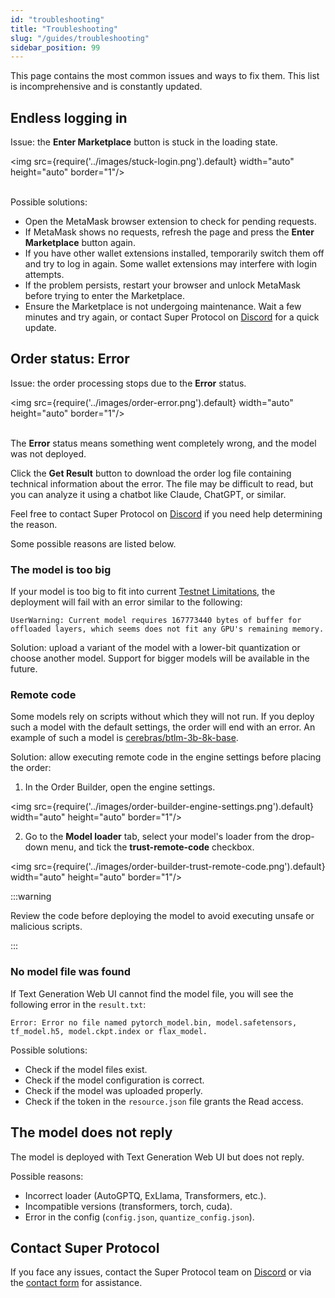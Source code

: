 ```yaml
---
id: "troubleshooting"
title: "Troubleshooting"
slug: "/guides/troubleshooting"
sidebar_position: 99
---
```


This page contains the most common issues and ways to fix them. This list is incomprehensive and is constantly updated.

## Endless logging in

Issue: the **Enter Marketplace** button is stuck in the loading state.

<img src={require('../images/stuck-login.png').default} width="auto" height="auto" border="1"/>
<br/>
<br/>

Possible solutions:

- Open the MetaMask browser extension to check for pending requests.
- If MetaMask shows no requests, refresh the page and press the **Enter Marketplace** button again.
- If you have other wallet extensions installed, temporarily switch them off and try to log in again. Some wallet extensions may interfere with login attempts. 
- If the problem persists, restart your browser and unlock MetaMask before trying to enter the Marketplace.
- Ensure the Marketplace is not undergoing maintenance. Wait a few minutes and try again, or contact Super Protocol on [Discord](https://discord.gg/superprotocol) for a quick update.

## Order status: Error

Issue: the <a id="order"><span className="dashed-underline">order</span></a> processing stops due to the **Error** status.

<img src={require('../images/order-error.png').default} width="auto" height="auto" border="1"/>
<br/>
<br/>

The **Error** status means something went completely wrong, and the model was not deployed.

Click the **Get Result** button to download the order log file containing technical information about the error. The file may be difficult to read, but you can analyze it using a chatbot like Claude, ChatGPT, or similar.

Feel free to contact Super Protocol on [Discord](https://discord.gg/superprotocol) if you need help determining the reason.

Some possible reasons are listed below.

### The model is too big

If your model is too big to fit into current [Testnet Limitations](/marketplace/limitations), the deployment will fail with an error similar to the following:

```
UserWarning: Current model requires 167773440 bytes of buffer for offloaded layers, which seems does not fit any GPU's remaining memory.
```

Solution: upload a variant of the model with a lower-bit quantization or choose another model. Support for bigger models will be available in the future.

### Remote code

Some models rely on scripts without which they will not run. If you deploy such a model with the default settings, the order will end with an error. An example of such a model is [cerebras/btlm-3b-8k-base](https://huggingface.co/cerebras/btlm-3b-8k-base).

Solution: allow executing remote code in the <a id="engine"><span className="dashed-underline">engine</span></a> settings before placing the order:

1. In the Order Builder, open the engine settings.

<img src={require('../images/order-builder-engine-settings.png').default} width="auto" height="auto" border="1"/>
<br/>

2. Go to the **Model loader** tab, select your model's loader from the drop-down menu, and tick the **trust-remote-code** checkbox.

<img src={require('../images/order-builder-trust-remote-code.png').default} width="auto" height="auto" border="1"/>
<br/>

:::warning

Review the code before deploying the model to avoid executing unsafe or malicious scripts.

:::

### No model file was found

If Text Generation Web UI cannot find the model file, you will see the following error in the `result.txt`:

```
Error: Error no file named pytorch_model.bin, model.safetensors, tf_model.h5, model.ckpt.index or flax_model.
```

Possible solutions:

- Check if the model files exist.
- Check if the model configuration is correct.
- Check if the model was uploaded properly.
- Check if the token in the `resource.json` file grants the Read access.

## The model does not reply

The model is deployed with Text Generation Web UI but does not reply.

Possible reasons:

- Incorrect loader (AutoGPTQ, ExLlama, Transformers, etc.).
- Incompatible versions (transformers, torch, cuda).
- Error in the config (`config.json`, `quantize_config.json`).

## Contact Super Protocol

If you face any issues, contact the Super Protocol team on [Discord](https://discord.gg/superprotocol) or via the [contact form](https://superprotocol.zendesk.com/hc/en-us/requests/new) for assistance.